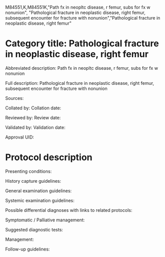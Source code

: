 M84551,K,M84551K,"Path fx in neopltc disease, r femur, subs for fx w nonunion", "Pathological fracture in neoplastic disease, right femur, subsequent encounter for fracture with nonunion","Pathological fracture in neoplastic disease, right femur"
# Category title: Pathological fracture in neoplastic disease, right femur

Abbreviated description: Path fx in neopltc disease, r femur, subs for fx w nonunion

Full description: Pathological fracture in neoplastic disease, right femur, subsequent encounter for fracture with nonunion

Sources:

Collated by:
Collation date:

Reviewed by:
Review date:

Validated by:
Validation date:

Approval UID:

# Protocol description

Presenting conditions:

History capture guidelines:

General examination guidelines:

Systemic examination guidelines:

Possible differential diagnoses with links to related protocols:

Symptomatic / Palliative management:

Suggested diagnostic tests:

Management:

Follow-up guidelines:
